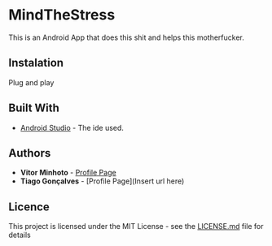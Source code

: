 # MindTheStress
This is an Android App that does this shit and  helps this motherfucker.

## Instalation
Plug and play

## Built With

* [Android Studio](https://developer.android.com/studio/index.html) - The ide used.

## Authors

* **Vitor Minhoto** - [Profile Page](https://github.com/VMinhoto)
* **Tiago Gonçalves** - [Profile Page](Insert url here)

## Licence

This project is licensed under the MIT License - see the [LICENSE.md](LICENSE.md) file for details
